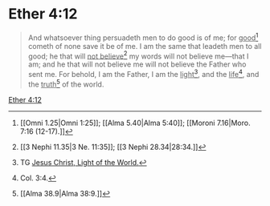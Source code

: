 # Ether 4:12

> And whatsoever thing persuadeth men to do good is of me; for <u>good</u>[^a] cometh of none save it be of me. I am the same that leadeth men to all good; he that will <u>not believe</u>[^b] my words will not believe me—that I am; and he that will not believe me will not believe the Father who sent me. For behold, I am the Father, I am the <u>light</u>[^c], and the <u>life</u>[^d], and the <u>truth</u>[^e] of the world.

[Ether 4:12](https://www.churchofjesuschrist.org/study/scriptures/bofm/ether/4?lang=eng&id=p12#p12)


[^a]: [[Omni 1.25|Omni 1:25]]; [[Alma 5.40|Alma 5:40]]; [[Moroni 7.16|Moro. 7:16 (12-17).]]
[^b]: [[3 Nephi 11.35|3 Ne. 11:35]]; [[3 Nephi 28.34|28:34.]]
[^c]: TG [Jesus Christ, Light of the World.](https://www.churchofjesuschrist.org/study/scriptures/tg/jesus-christ-light-of-the-world?lang=eng)
[^d]: Col. 3:4.
[^e]: [[Alma 38.9|Alma 38:9.]]
